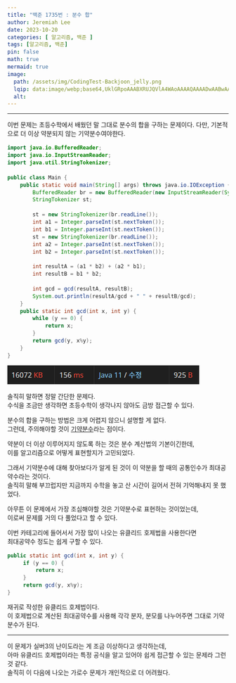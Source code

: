 ```yaml
---
title: "백준 1735번 : 분수 합"
author: Jeremiah Lee
date: 2023-10-20
categories: [ 알고리즘, 백준 ]
tags: [알고리즘, 백준]
pin: false
math: true
mermaid: true
image: 
  path: /assets/img/CodingTest-Backjoon_jelly.png
  lqip: data:image/webp;base64,UklGRpoAAABXRUJQVlA4WAoAAAAQAAAADwAABwAAQUxQSDIAAAARL0AmbZurmr57yyIiqE8oiG0bejIYEQTgqiDA9vqnsUSI6H+oAERp2HZ65qP/VIAWAFZQOCBCAAAA8AEAnQEqEAAIAAVAfCWkAALp8sF8rgRgAP7o9FDvMCkMde9PK7euH5M1m6VWoDXf2FkP3BqV0ZYbO6NA/VFIAAAA
  alt: 
---
```

***

이번 문제는 초등수학에서 배웠던 말 그대로 분수의 합을 구하는 문제이다.
다만, 기본적으로 더 이상 약분되지 않는 기약분수여야한다.

```java
import java.io.BufferedReader;
import java.io.InputStreamReader;
import java.util.StringTokenizer;

public class Main {
    public static void main(String[] args) throws java.io.IOException {
        BufferedReader br = new BufferedReader(new InputStreamReader(System.in));
        StringTokenizer st;

        st = new StringTokenizer(br.readLine());
        int a1 = Integer.parseInt(st.nextToken());
        int b1 = Integer.parseInt(st.nextToken());
        st = new StringTokenizer(br.readLine());
        int a2 = Integer.parseInt(st.nextToken());
        int b2 = Integer.parseInt(st.nextToken());

        int resultA = (a1 * b2) + (a2 * b1);
        int resultB = b1 * b2;

        int gcd = gcd(resultA, resultB);
        System.out.println(resultA/gcd + " " + resultB/gcd);
    }
    public static int gcd(int x, int y) {
        while (y == 0) {
            return x;
        }
        return gcd(y, x%y);
    }
}
```
![](/assets/img/CT_BJ_LOG/BJ_1735.png)

솔직히 말하면 정말 간단한 문제다.   
수식을 조금만 생각하면 초등수학이 생각나지 않아도 금방 접근할 수 있다.   

분수의 합을 구하는 방법은 크게 어렵지 않으니 설명할 게 없다.   
그런데, 주의해야할 것이  [기약분수](https://m.blog.naver.com/jcs5683/222052278936)라는 점이다.   
 
약분이 더 이상 이루어지지 않도록 하는 것은 분수 계산법의 기본이긴한데,   
이를 알고리즘으로 어떻게 표현할지가 고민되었다.

그래서 기약분수에 대해 찾아보다가 알게 된 것이 이 약분을 할 때의 공통인수가 최대공약수라는 것이다.   
솔직히 말해 부끄럽지만 지금까지 수학을 놓고 산 시간이 길어서 전혀 기억해내지 못 했었다.

아무튼 이 문제에서 가장 조심해야할 것은 기약분수로 표현하는 것이었는데,   
이로써 문제를 거의 다 풀었다고 할 수 있다.

이번 카테고리에 들어서서 가장 많이 나오는 유클리드 호제법을 사용한다면    
최대공약수 정도는 쉽게 구할 수 있다.

```java
public static int gcd(int x, int y) {
     if (y == 0) {
         return x;
     }
     return gcd(y, x%y);
}
```
재귀로 작성한 유클리드 호제법이다.   
이 호제법으로 계산된 최대공약수를 사용해 각각 분자, 분모를 나누어주면 그대로 기약분수가 된다.

***
이 문제가 실버3의 난이도라는 게 조금 이상하다고 생각하는데,   
아마 유클리드 호제법이라는 특정 공식을 알고 있어야 쉽게 접근할 수 있는 문제라 그런 것 같다.   
솔직히 이 다음에 나오는 가로수 문제가 개인적으로 더 어려웠다.
